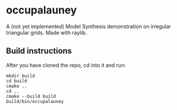 # occupalauney

A (not yet implemented) Model Synthesis demonstration on irregular triangular grids. Made with raylib.

## Build instructions

After you have cloned the repo, cd into it and run:

```
mkdir build
cd build
cmake ..
cd ..
cmake --build build
build/bin/occupalauney
```

